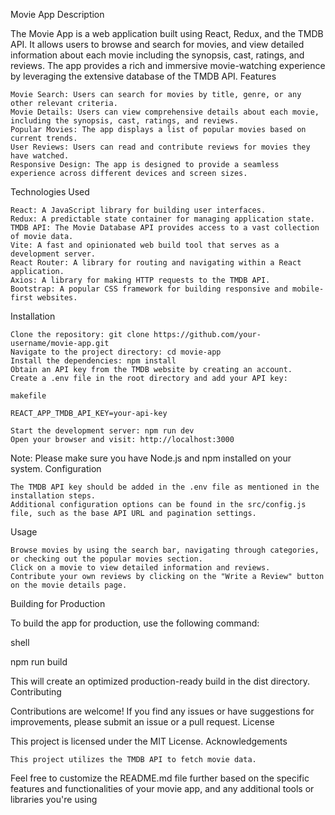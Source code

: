 Movie App
Description

The Movie App is a web application built using React, Redux, and the TMDB API. It allows users to browse and search for movies, and view detailed information about each movie including the synopsis, cast, ratings, and reviews. The app provides a rich and immersive movie-watching experience by leveraging the extensive database of the TMDB API.
Features

    Movie Search: Users can search for movies by title, genre, or any other relevant criteria.
    Movie Details: Users can view comprehensive details about each movie, including the synopsis, cast, ratings, and reviews.
    Popular Movies: The app displays a list of popular movies based on current trends.
    User Reviews: Users can read and contribute reviews for movies they have watched.
    Responsive Design: The app is designed to provide a seamless experience across different devices and screen sizes.

Technologies Used

    React: A JavaScript library for building user interfaces.
    Redux: A predictable state container for managing application state.
    TMDB API: The Movie Database API provides access to a vast collection of movie data.
    Vite: A fast and opinionated web build tool that serves as a development server.
    React Router: A library for routing and navigating within a React application.
    Axios: A library for making HTTP requests to the TMDB API.
    Bootstrap: A popular CSS framework for building responsive and mobile-first websites.

Installation

    Clone the repository: git clone https://github.com/your-username/movie-app.git
    Navigate to the project directory: cd movie-app
    Install the dependencies: npm install
    Obtain an API key from the TMDB website by creating an account.
    Create a .env file in the root directory and add your API key:

    makefile

    REACT_APP_TMDB_API_KEY=your-api-key

    Start the development server: npm run dev
    Open your browser and visit: http://localhost:3000

Note: Please make sure you have Node.js and npm installed on your system.
Configuration

    The TMDB API key should be added in the .env file as mentioned in the installation steps.
    Additional configuration options can be found in the src/config.js file, such as the base API URL and pagination settings.

Usage

    Browse movies by using the search bar, navigating through categories, or checking out the popular movies section.
    Click on a movie to view detailed information and reviews.
    Contribute your own reviews by clicking on the "Write a Review" button on the movie details page.

Building for Production

To build the app for production, use the following command:

shell

npm run build

This will create an optimized production-ready build in the dist directory.
Contributing

Contributions are welcome! If you find any issues or have suggestions for improvements, please submit an issue or a pull request.
License

This project is licensed under the MIT License.
Acknowledgements

    This project utilizes the TMDB API to fetch movie data.

Feel free to customize the README.md file further based on the specific features and functionalities of your movie app, and any additional tools or libraries you're using
